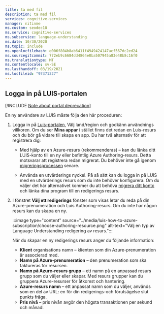 ```yaml
---
title: ta med fil
description: ta med fil
services: cognitive-services
manager: nitinme
ms.custom: seodec18
ms.service: cognitive-services
ms.subservice: language-understanding
ms.date: 10/30/2020
ms.topic: include
ms.openlocfilehash: e006f804b8ab6411f4949424147acf567dc2ed24
ms.sourcegitcommit: 772eb9c6684dd4864e0ba507945a83e48b8c16f0
ms.translationtype: MT
ms.contentlocale: sv-SE
ms.lasthandoff: 03/19/2021
ms.locfileid: "97371327"
---
```

## <a name="sign-in-to-luis-portal"></a>Logga in på LUIS-portalen

[!INCLUDE [Note about portal deprecation](luis-portal-note.md)]

En ny användare av LUIS måste följa den här proceduren:

1. Logga in på [Luis-portalen](https://www.luis.ai), Välj land/region och godkänn användnings villkoren. Om du ser **Mina appar** i stället finns det redan en Luis-resurs och du bör gå vidare till skapa en app. Du har två alternativ för att registrera dig:

    * Med hjälp av en Azure-resurs (rekommenderas) – kan du länka ditt LUIS-konto till en ny eller befintlig Azure Authoring-resurs. Detta motsvarar att registrera redan migrerat. Du behöver inte gå igenom [migreringsprocessen](../luis-migration-authoring.md#what-is-migration) senare.

    * Använda en utvärderings nyckel. På så sätt kan du logga in på LUIS med en utvärderings resurs som du inte behöver konfigurera. Om du väljer det här alternativet kommer du att behöva [migrera ditt konto](../luis-migration-authoring.md#migration-steps) och länka dina program till en redigerings resurs.

1. I fönstret **Välj ett redigerings** fönster som visas letar du reda på din Azure-prenumeration och Luis Authoring-resurs. Om du inte har någon resurs kan du skapa en ny.

    :::image type="content" source="../media/luis-how-to-azure-subscription/choose-authoring-resource.png" alt-text="Välj en typ av Language Understanding redigering av resurs.":::
    
    När du skapar en ny redigerings resurs anger du följande information:
    * **Klient** organisations namn – klienten som din Azure-prenumeration är associerad med.
    * **Namn på Azure-prenumeration** – den prenumeration som ska faktureras för resursen.
    * **Namn på Azure-resurs grupp** – ett namn på en anpassad resurs grupp som du väljer eller skapar. Med resurs grupper kan du gruppera Azure-resurser för åtkomst och hantering.
    * **Azure-resurs namn** – ett anpassat namn som du väljer, används som en del av URL: en för din redigerings-och förutsägelse slut punkts fråga.
    * **Pris nivå** – pris nivån avgör den högsta transaktionen per sekund och månad.



